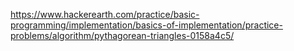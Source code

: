 https://www.hackerearth.com/practice/basic-programming/implementation/basics-of-implementation/practice-problems/algorithm/pythagorean-triangles-0158a4c5/
